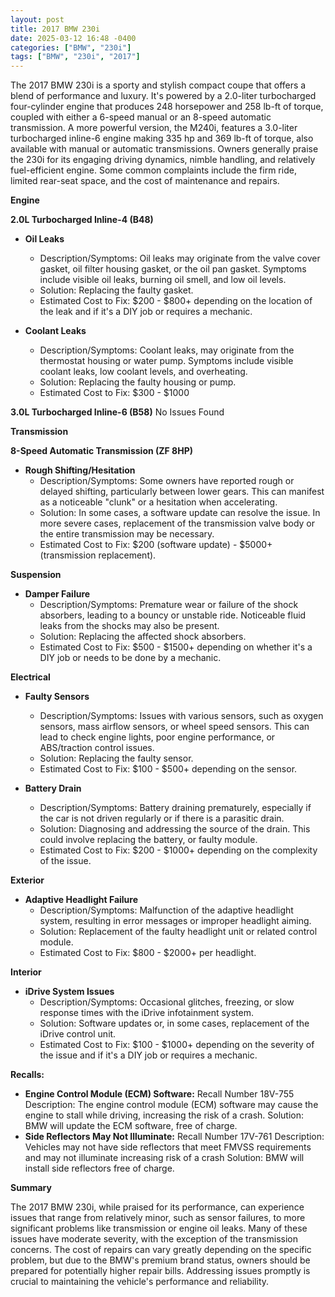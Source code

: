 ```yaml
---
layout: post
title: 2017 BMW 230i
date: 2025-03-12 16:48 -0400
categories: ["BMW", "230i"]
tags: ["BMW", "230i", "2017"]
---
```

The 2017 BMW 230i is a sporty and stylish compact coupe that offers a blend of performance and luxury. It's powered by a 2.0-liter turbocharged four-cylinder engine that produces 248 horsepower and 258 lb-ft of torque, coupled with either a 6-speed manual or an 8-speed automatic transmission. A more powerful version, the M240i, features a 3.0-liter turbocharged inline-6 engine making 335 hp and 369 lb-ft of torque, also available with manual or automatic transmissions. Owners generally praise the 230i for its engaging driving dynamics, nimble handling, and relatively fuel-efficient engine. Some common complaints include the firm ride, limited rear-seat space, and the cost of maintenance and repairs.

**Engine**

**2.0L Turbocharged Inline-4 (B48)**

*   **Oil Leaks**
    *   Description/Symptoms: Oil leaks may originate from the valve cover gasket, oil filter housing gasket, or the oil pan gasket. Symptoms include visible oil leaks, burning oil smell, and low oil levels.
    *   Solution: Replacing the faulty gasket.
    *   Estimated Cost to Fix: $200 - $800+ depending on the location of the leak and if it's a DIY job or requires a mechanic.

*   **Coolant Leaks**
    * Description/Symptoms: Coolant leaks, may originate from the thermostat housing or water pump. Symptoms include visible coolant leaks, low coolant levels, and overheating.
    * Solution: Replacing the faulty housing or pump.
    * Estimated Cost to Fix: $300 - $1000

**3.0L Turbocharged Inline-6 (B58)**
No Issues Found

**Transmission**

**8-Speed Automatic Transmission (ZF 8HP)**

*   **Rough Shifting/Hesitation**
    *   Description/Symptoms: Some owners have reported rough or delayed shifting, particularly between lower gears. This can manifest as a noticeable "clunk" or a hesitation when accelerating.
    *   Solution: In some cases, a software update can resolve the issue. In more severe cases, replacement of the transmission valve body or the entire transmission may be necessary.
    *   Estimated Cost to Fix: $200 (software update) - $5000+ (transmission replacement).

**Suspension**

*   **Damper Failure**
    *   Description/Symptoms: Premature wear or failure of the shock absorbers, leading to a bouncy or unstable ride. Noticeable fluid leaks from the shocks may also be present.
    *   Solution: Replacing the affected shock absorbers.
    *   Estimated Cost to Fix: $500 - $1500+ depending on whether it's a DIY job or needs to be done by a mechanic.

**Electrical**

*   **Faulty Sensors**
    *   Description/Symptoms: Issues with various sensors, such as oxygen sensors, mass airflow sensors, or wheel speed sensors. This can lead to check engine lights, poor engine performance, or ABS/traction control issues.
    *   Solution: Replacing the faulty sensor.
    *   Estimated Cost to Fix: $100 - $500+ depending on the sensor.

*   **Battery Drain**
    *   Description/Symptoms: Battery draining prematurely, especially if the car is not driven regularly or if there is a parasitic drain.
    *   Solution: Diagnosing and addressing the source of the drain. This could involve replacing the battery, or faulty module.
    *   Estimated Cost to Fix: $200 - $1000+ depending on the complexity of the issue.

**Exterior**

*   **Adaptive Headlight Failure**
    *   Description/Symptoms: Malfunction of the adaptive headlight system, resulting in error messages or improper headlight aiming.
    *   Solution: Replacement of the faulty headlight unit or related control module.
    *   Estimated Cost to Fix: $800 - $2000+ per headlight.

**Interior**

*   **iDrive System Issues**
    *   Description/Symptoms: Occasional glitches, freezing, or slow response times with the iDrive infotainment system.
    *   Solution: Software updates or, in some cases, replacement of the iDrive control unit.
    *   Estimated Cost to Fix: $100 - $1000+ depending on the severity of the issue and if it's a DIY job or requires a mechanic.

**Recalls:**

*   **Engine Control Module (ECM) Software:** Recall Number 18V-755
Description: The engine control module (ECM) software may cause the engine to stall while driving, increasing the risk of a crash.
Solution: BMW will update the ECM software, free of charge.
*   **Side Reflectors May Not Illuminate:** Recall Number 17V-761
Description: Vehicles may not have side reflectors that meet FMVSS requirements and may not illuminate increasing risk of a crash
Solution: BMW will install side reflectors free of charge.

**Summary**

The 2017 BMW 230i, while praised for its performance, can experience issues that range from relatively minor, such as sensor failures, to more significant problems like transmission or engine oil leaks. Many of these issues have moderate severity, with the exception of the transmission concerns. The cost of repairs can vary greatly depending on the specific problem, but due to the BMW's premium brand status, owners should be prepared for potentially higher repair bills. Addressing issues promptly is crucial to maintaining the vehicle's performance and reliability.

